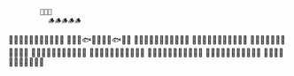             🎣👩🏻
              🪵🪵🪵🪵🪵
🌊🌊🌊🌊🌊🌊🌊🌊🌊🌊🌊
🌊🌊🌊🐟🌊🌊🌊🌊🐟🌊🌊
🌊🌊🌊🌊🌊🌊🌊🌊🌊🌊🌊
🌊🌊🌊🌊🌊🌊🐠🌊🌊🌊🌊
🌊🌊🌊🌊🌊🌊🌊🌊🌊🌊🌊
🌊🌊🦈🌊🌊🌊🌊🌊🌊🌊🌊
🌊🌊🌊🌊🌊🌊🌊🐡🌊🌊🌊
🌊🌊🌊🌊🌊🌊🌊🌊🌊🐠🌊
🌊🌊🌊🌊🌊🐡🌊🌊🌊🌊🌊
🌊🌊🌊🌊🌊🌊🌊🌊🌊🌊🌊

<!---
alishajc-9473/alishajc-9473 is a ✨ special ✨ repository because its `README.md` (this file) appears on your GitHub profile.
You can click the Preview link to take a look at your changes.
--->
